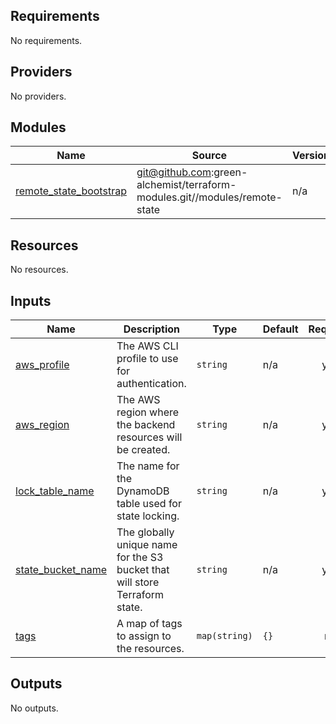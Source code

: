 ## Requirements

No requirements.

## Providers

No providers.

## Modules

| Name | Source | Version |
|------|--------|---------|
| <a name="module_remote_state_bootstrap"></a> [remote\_state\_bootstrap](#module\_remote\_state\_bootstrap) | git@github.com:green-alchemist/terraform-modules.git//modules/remote-state | n/a |

## Resources

No resources.

## Inputs

| Name | Description | Type | Default | Required |
|------|-------------|------|---------|:--------:|
| <a name="input_aws_profile"></a> [aws\_profile](#input\_aws\_profile) | The AWS CLI profile to use for authentication. | `string` | n/a | yes |
| <a name="input_aws_region"></a> [aws\_region](#input\_aws\_region) | The AWS region where the backend resources will be created. | `string` | n/a | yes |
| <a name="input_lock_table_name"></a> [lock\_table\_name](#input\_lock\_table\_name) | The name for the DynamoDB table used for state locking. | `string` | n/a | yes |
| <a name="input_state_bucket_name"></a> [state\_bucket\_name](#input\_state\_bucket\_name) | The globally unique name for the S3 bucket that will store Terraform state. | `string` | n/a | yes |
| <a name="input_tags"></a> [tags](#input\_tags) | A map of tags to assign to the resources. | `map(string)` | `{}` | no |

## Outputs

No outputs.
